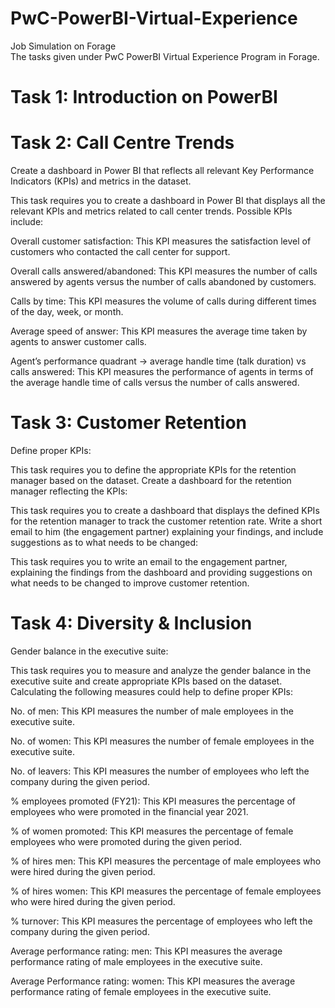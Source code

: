 # PwC-PowerBI-Virtual-Experience
Job Simulation on Forage
<br>
The tasks given under PwC PowerBI Virtual Experience Program in Forage.

# Task 1: Introduction on PowerBI

# Task 2: Call Centre Trends

Create a dashboard in Power BI that reflects all relevant Key Performance Indicators (KPIs) and metrics in the dataset.

This task requires you to create a dashboard in Power BI that displays all the relevant KPIs and metrics related to call center trends.
Possible KPIs include:

Overall customer satisfaction: This KPI measures the satisfaction level of customers who contacted the call center for support.

Overall calls answered/abandoned: This KPI measures the number of calls answered by agents versus the number of calls abandoned by customers.

Calls by time: This KPI measures the volume of calls during different times of the day, week, or month.

Average speed of answer: This KPI measures the average time taken by agents to answer customer calls.

Agent’s performance quadrant -> average handle time (talk duration) vs calls answered: This KPI measures the performance of agents in terms of the average handle time of calls versus the number of calls answered.


# Task 3: Customer Retention

Define proper KPIs:

This task requires you to define the appropriate KPIs for the retention manager based on the dataset.
Create a dashboard for the retention manager reflecting the KPIs:

This task requires you to create a dashboard that displays the defined KPIs for the retention manager to track the customer retention rate.
Write a short email to him (the engagement partner) explaining your findings, and include suggestions as to what needs to be changed:

This task requires you to write an email to the engagement partner, explaining the findings from the dashboard and providing suggestions on what needs to be changed to improve customer retention.


# Task 4: Diversity & Inclusion

Gender balance in the executive suite:

This task requires you to measure and analyze the gender balance in the executive suite and create appropriate KPIs based on the dataset.
Calculating the following measures could help to define proper KPIs:

No. of men: This KPI measures the number of male employees in the executive suite.

No. of women: This KPI measures the number of female employees in the executive suite.

No. of leavers: This KPI measures the number of employees who left the company during the given period.

% employees promoted (FY21): This KPI measures the percentage of employees who were promoted in the financial year 2021.

% of women promoted: This KPI measures the percentage of female employees who were promoted during the given period.

% of hires men: This KPI measures the percentage of male employees who were hired during the given period.

% of hires women: This KPI measures the percentage of female employees who were hired during the given period.

% turnover: This KPI measures the percentage of employees who left the company during the given period.

Average performance rating: men: This KPI measures the average performance rating of male employees in the executive suite.

Average Performance rating: women: This KPI measures the average performance rating of female employees in the executive suite.

